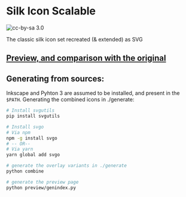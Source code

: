 # Silk Icon Scalable

![cc-by-sa 3.0](https://licensebuttons.net/l/by-sa/3.0/88x31.png)

The classic silk icon set recreated (& extended) as SVG

## [Preview, and comparison with the original](https://frhun.de/silk-icon-scalable/preview/)


## Generating from sources:

Inkscape and Pyhton 3 are assumed to be installed,
and present in the `$PATH`.
Generating the combined icons in ./generate:

```sh
# Install svgutils
pip install svgutils

# Install svgo
# Via npm
npm -g install svgo
# -- OR--
# Via yarn
yarn global add svgo

# generate the overlay variants in ./generate
python combine

# generate the preview page
python preview/genindex.py

```